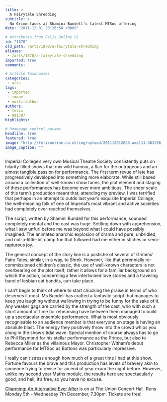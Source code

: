 ```yaml
---
title: >
  A Fairytale Shredding
subtitle: >
  No Grimm faces at Shamini Bundell’s latest MTSoc offering
date: "2011-12-01 20:26:58 +0000"

# Attributes from Felix Online V1
id: "1870"
old_path: /arts/1870/a-fairytale-shredding
aliases:
 - /arts/1870/a-fairytale-shredding
imported: true
comments:

# Article Taxonomies
categories:
 - arts
tags:
 - imported
 - image
 - multi-author
authors:
 - felix
 - ma1307
highlights:

# Homepage control params
headline: true
featured: true
image: "http://felixonline.co.uk/img/upload/201112012026-ams111-383296_989134434870_36900750_46857382_815343506_n.jpg"
image_caption: ""
---
```


Imperial College’s very own Musical Theatre Society consistently puts on hilarity filled shows that mix wild humour, a flair for the outrageous and an almost tangible passion for performance. The first term revue of late has progressively developed into something more elaborate. While still based around a collection of well-known show tunes, the plot element and staging of these performances has become ever more ambitious. The sheer scale of this term’s production meant that, attending my preview, I was terrified that perhaps in an attempt to outdo last year’s exquisite Imperial Collage, the well-meaning folk of one of Imperial’s most vibrant and active societies had completely over-reached themselves.

The script, written by Shamini Bundell for this performance, sounded completely mental and the cast was huge. Settling down with apprehension, what I saw unfurl before me was beyond what I could have possibly imagined. The animated anarchic explosion of drama and pure, unbridled, and not-a-little-bit camp fun that followed had me either in stiches or semi-rapturous joy.

The general concept of the story line is a pastiche of several of Grimms’ Fairy Tales, similar, in a way, to Shrek. However, like that perennially re-commissioned children’s classic, the use of well-known characters is not overbearing on the plot itself; rather it allows for a familiar background on which the action, concerning a few intertwined love stories and a traveling band of lesbian cat bandits, can take place.

I can’t begin to think of where to start chucking the praise in terms of who deserves it most. Ms Bundell has crafted a fantastic script that manages to keep you laughing without wallowing in trying to be funny for the sake of it. Any weaker gags are carried by the strength of the cast, who with such a short amount of time for rehearsing have between them managed to build up a spectacular ensemble performance. What is most obviously recognisable to an audience member is that everyone on stage is having an absolute blast. The energy they positively throw into the crowd whips you along in the show’s tidal wave. Special mention of course always has to go to Phil Raymond for his stellar performance as the Prince, but also to Rebecca Miller as the villainous Mayor. Christopher Witham’s debut performance for MTSoc as Buttons was particularly impressive.

I really can’t stress enough how much of a great time I had at this show. Fortune favours the brave and this production has levels of bravery akin to someone trying to revise for an end of year exam the night before. However, unlike my second year Maths module, the results here are spectacularly good, and hell, it’s free, so you have no excuse.

[Charming: An Alternative Ever After](http://mtsoc.co.uk/freshers/charming/) is on at The Union Concert Hall. Runs Monday 5th - Wednesday 7th December, 7.30pm. Tickets are free!
